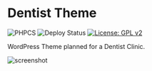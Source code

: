 # Dentist Theme

![PHPCS](https://github.com/sarahcssiqueira/dentist-theme/actions/workflows/phpcs.yml/badge.svg)
![Deploy Status](https://github.com/sarahcssiqueira/dentist-theme/actions/workflows/deployment.yml/badge.svg)
[![License: GPL v2](https://img.shields.io/badge/License-GPL_v2-blue.svg)](https://www.gnu.org/licenses/old-licenses/gpl-2.0.en.html)

WordPress Theme planned for a Dentist Clinic.

![screenshot](https://github.com/sarahcssiqueira/dentist-theme/assets/82296194/3879dfc3-9406-4475-ab98-c1a87ab884ed)
